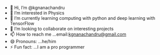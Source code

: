 - 👋 Hi, I’m @kgnanachandru
- 👀 I’m interested in Physics
- 🌱 I’m currently learning computing with python and deep learning with TensorFlow
- 💞️ I’m looking to collaborate on interesting projects
- 📫 How to reach me ...email:kgnanachandru@gmail.com
- 😄 Pronouns: ...he/him
- ⚡ Fun fact: ...I am a pro programmer

<!---
kgnanachandru/kgnanachandru is a ✨ special ✨ repository because its `README.md` (this file) appears on your GitHub profile.
You can click the Preview link to take a look at your changes.
--->
